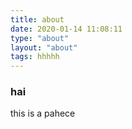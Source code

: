 ```yaml
---
title: about
date: 2020-01-14 11:08:11
type: "about"
layout: "about"
tags: hhhhh
---
```


### hai
this is a pahece